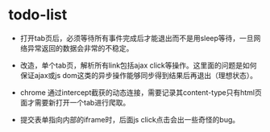 # todo-list


* 打开tab页后，必须等待所有事件完成后才能退出而不是用sleep等待，一旦网络异常返回的数据会非常的不稳定。

* 改造，单个tab页，解析所有link包括ajax click等操作。这里面的问题是如何保证ajax或js dom这类的异步操作能够同步得到结果后再退出（理想状态）。
* chrome 通过intercept截获的动态连接，需要记录其content-type只有html页面才需要新打开一个tab进行爬取。
* 提交表单指向内部的iframe时，后面js click点击会出一些奇怪的bug。